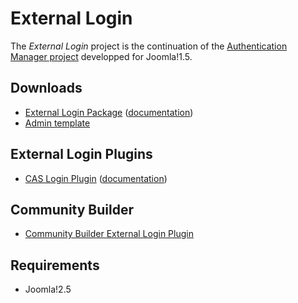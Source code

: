 External Login
===============

The *External Login* project is the continuation of the [Authentication Manager project](http://joomlacode.org/gf/project/auth_manager/) developped for Joomla!1.5.

Downloads
---------

* [External Login Package](https://github.com/downloads/chdemko/joomla-external-login/pkg_externallogin-2.0.4.zip) ([documentation](https://github.com/downloads/chdemko/joomla-external-login/External_Login_package-2.0.4-User_Guide-en-GB.pdf))
* [Admin template](https://github.com/downloads/chdemko/joomla-external-login/tpl_externallogin-2.0.4.zip)

External Login Plugins
----------------------

* [CAS Login Plugin](https://github.com/downloads/chdemko/joomla-external-login/plg_system_caslogin-2.0.4.zip) ([documentation](https://github.com/downloads/chdemko/joomla-external-login/CAS_Plugin-2.0.4-User_Guide-en-GB.pdf))

Community Builder
-----------------

* [Community Builder External Login Plugin](https://github.com/downloads/chdemko/joomla-external-login/plg_user_cbexternallogin-2.0.4.zip)

Requirements
------------

* Joomla!2.5

